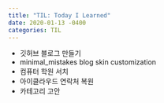 ```yaml
---
title: "TIL: Today I Learned"
date: 2020-01-13 -0400
categories: TIL
---
```


- 깃허브 블로그 만들기
- minimal_mistakes blog skin customization
- 컴퓨터 학원 서치
- 아이클라우드 연락처 복원
- 카테고리 고안
